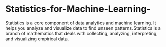 # Statistics-for-Machine-Learning-
Statistics is a core component of data analytics and machine learning. It helps you analyze and visualize data to find unseen patterns.Statistics is a branch of mathematics that deals with collecting, analyzing, interpreting, and visualizing empirical data. 
